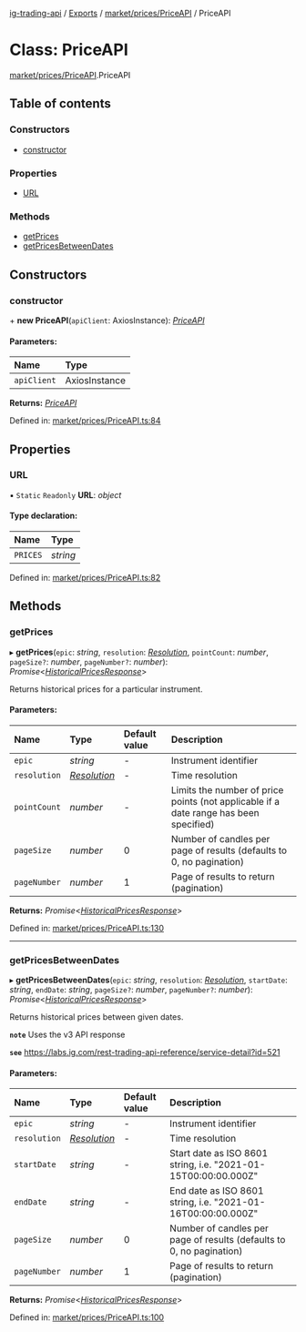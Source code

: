 [ig-trading-api](../README.md) / [Exports](../modules.md) / [market/prices/PriceAPI](../modules/market_prices_priceapi.md) / PriceAPI

# Class: PriceAPI

[market/prices/PriceAPI](../modules/market_prices_priceapi.md).PriceAPI

## Table of contents

### Constructors

- [constructor](market_prices_priceapi.priceapi.md#constructor)

### Properties

- [URL](market_prices_priceapi.priceapi.md#url)

### Methods

- [getPrices](market_prices_priceapi.priceapi.md#getprices)
- [getPricesBetweenDates](market_prices_priceapi.priceapi.md#getpricesbetweendates)

## Constructors

### constructor

\+ **new PriceAPI**(`apiClient`: AxiosInstance): [_PriceAPI_](market_prices_priceapi.priceapi.md)

#### Parameters:

| Name        | Type          |
| :---------- | :------------ |
| `apiClient` | AxiosInstance |

**Returns:** [_PriceAPI_](market_prices_priceapi.priceapi.md)

Defined in: [market/prices/PriceAPI.ts:84](https://github.com/bennycode/ig-trading-api/blob/192094d/src/market/prices/PriceAPI.ts#L84)

## Properties

### URL

▪ `Static` `Readonly` **URL**: _object_

#### Type declaration:

| Name     | Type     |
| :------- | :------- |
| `PRICES` | _string_ |

Defined in: [market/prices/PriceAPI.ts:82](https://github.com/bennycode/ig-trading-api/blob/192094d/src/market/prices/PriceAPI.ts#L82)

## Methods

### getPrices

▸ **getPrices**(`epic`: _string_, `resolution`: [_Resolution_](../enums/market_prices_priceapi.resolution.md), `pointCount`: _number_, `pageSize?`: _number_, `pageNumber?`: _number_): _Promise_<[_HistoricalPricesResponse_](../interfaces/market_prices_priceapi.historicalpricesresponse.md)\>

Returns historical prices for a particular instrument.

#### Parameters:

| Name | Type | Default value | Description |
| :-- | :-- | :-- | :-- |
| `epic` | _string_ | - | Instrument identifier |
| `resolution` | [_Resolution_](../enums/market_prices_priceapi.resolution.md) | - | Time resolution |
| `pointCount` | _number_ | - | Limits the number of price points (not applicable if a date range has been specified) |
| `pageSize` | _number_ | 0 | Number of candles per page of results (defaults to 0, no pagination) |
| `pageNumber` | _number_ | 1 | Page of results to return (pagination) |

**Returns:** _Promise_<[_HistoricalPricesResponse_](../interfaces/market_prices_priceapi.historicalpricesresponse.md)\>

Defined in: [market/prices/PriceAPI.ts:130](https://github.com/bennycode/ig-trading-api/blob/192094d/src/market/prices/PriceAPI.ts#L130)

---

### getPricesBetweenDates

▸ **getPricesBetweenDates**(`epic`: _string_, `resolution`: [_Resolution_](../enums/market_prices_priceapi.resolution.md), `startDate`: _string_, `endDate`: _string_, `pageSize?`: _number_, `pageNumber?`: _number_): _Promise_<[_HistoricalPricesResponse_](../interfaces/market_prices_priceapi.historicalpricesresponse.md)\>

Returns historical prices between given dates.

**`note`** Uses the v3 API response

**`see`** https://labs.ig.com/rest-trading-api-reference/service-detail?id=521

#### Parameters:

| Name | Type | Default value | Description |
| :-- | :-- | :-- | :-- |
| `epic` | _string_ | - | Instrument identifier |
| `resolution` | [_Resolution_](../enums/market_prices_priceapi.resolution.md) | - | Time resolution |
| `startDate` | _string_ | - | Start date as ISO 8601 string, i.e. "2021-01-15T00:00:00.000Z" |
| `endDate` | _string_ | - | End date as ISO 8601 string, i.e. "2021-01-16T00:00:00.000Z" |
| `pageSize` | _number_ | 0 | Number of candles per page of results (defaults to 0, no pagination) |
| `pageNumber` | _number_ | 1 | Page of results to return (pagination) |

**Returns:** _Promise_<[_HistoricalPricesResponse_](../interfaces/market_prices_priceapi.historicalpricesresponse.md)\>

Defined in: [market/prices/PriceAPI.ts:100](https://github.com/bennycode/ig-trading-api/blob/192094d/src/market/prices/PriceAPI.ts#L100)
